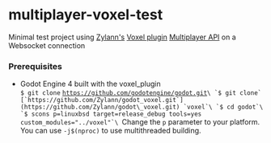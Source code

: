 # multiplayer-voxel-test

Minimal test project using [Zylann's](https://github.com/Zylann) [Voxel plugin](https://github.com/Zylann/godot\_voxel) [Multiplayer API](https://voxel-tools.readthedocs.io/en/latest/multiplayer/) on a Websocket connection

### Prerequisites

* Godot Engine 4 built with the voxel\_plugin\
  `$ git clone` [`https://github.com/godotengine/godot.git`](https://github.com/godotengine/godot.git)``\
  `$ git clone` [`https://github.com/Zylann/godot_voxel.git`](https://github.com/Zylann/godot\_voxel.git) `voxel`\
  `$ cd godot`\
  `$ scons p=linuxbsd target=release_debug tools=yes custom_modules="../voxel"`\
  ``Change the `p` parameter to your platform. You can use `-j$(nproc)` to use multithreaded building.
